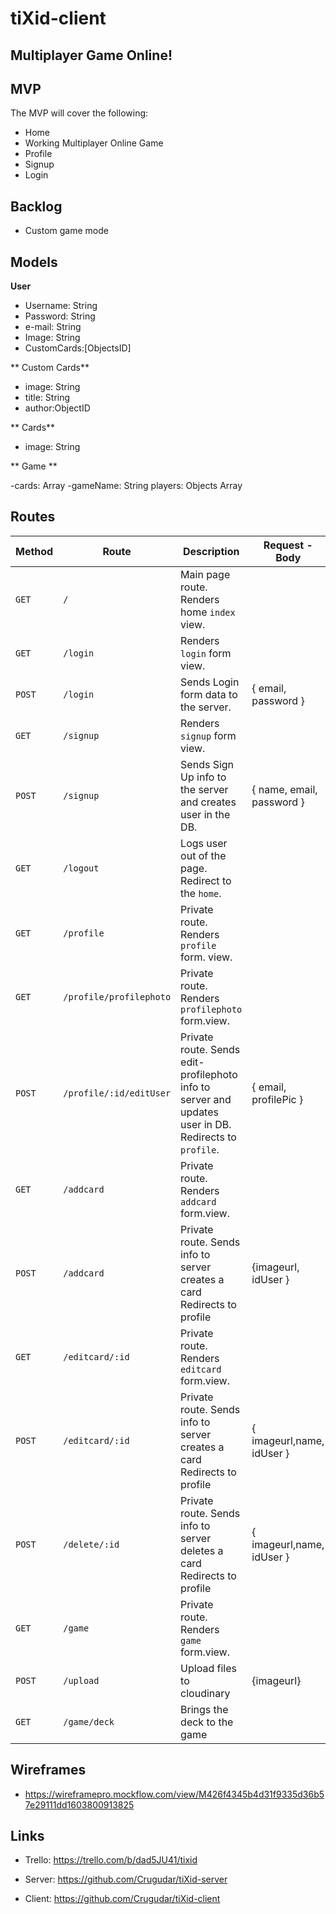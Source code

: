 # tiXid-client
## Multiplayer Game Online!

## MVP
The MVP will cover the following:

-   Home
-   Working Multiplayer Online Game
-   Profile
-   Signup
-   Login


## Backlog


- Custom game mode

## Models

**User**

- Username: String
- Password: String
- e-mail: String
- Image: String
- CustomCards:[ObjectsID]



** Custom Cards**

- image: String
- title: String
- author:ObjectID


** Cards**
- image: String

** Game **

-cards: Array
-gameName: String
players: Objects Array

## Routes

| **Method** | **Route**                    | **Description**                                              | Request - Body                                            |
| ---------- | ---------------------------- | ------------------------------------------------------------ | --------------------------------------------------------- |
| `GET`      | `/`                          | Main page route. Renders home `index` view.                  |                                                           |
| `GET`      | `/login`                     | Renders `login` form view.                                   |                                                           |
| `POST`     | `/login`                     | Sends Login form data to the server.                         | { email, password }                                       |
| `GET`      | `/signup`                    | Renders `signup` form view.                                  |                                                           |
| `POST`     | `/signup`                    | Sends Sign Up info to the server and creates user in the DB. | { name, email, password }                                 |
| `GET`      | `/logout`                    | Logs user out of the page. Redirect to the `home`.           |                                                           |
| `GET`      | `/profile`               | Private route. Renders `profile` form. view.                 |                                                           |
| `GET`      | `/profile/profilephoto`          | Private route. Renders `profilephoto ` form.view.                     |                                                           |
| `POST`     | `/profile/:id/editUser`      | Private route. Sends edit-profilephoto info to server and updates user in DB. Redirects to `profile`. | { email, profilePic }
| `GET`      | `/addcard`          | Private route. Renders `addcard` form.view.                     |                                                           |   
| `POST`      | `/addcard`          | Private route. Sends info to server creates a card Redirects to profile | {imageurl, idUser }                    |                                                           |   
| `GET`      | `/editcard/:id`          | Private route. Renders `editcard` form.view. |                                                           |   
| `POST`      | `/editcard/:id`          | Private route. Sends info to server creates a card Redirects to profile | { imageurl,name, idUser }                    |
| `POST`      | `/delete/:id`          | Private route. Sends info to server deletes a card Redirects to profile | { imageurl,name, idUser }    
| `GET`      | `/game`          | Private route. Renders `game ` form.view.                     |                                                           |
| `POST`     | `/upload` | Upload files to cloudinary | {imageurl}  |
|`GET` | `/game/deck` | Brings the deck to the game | |




## Wireframes

- https://wireframepro.mockflow.com/view/M426f4345b4d31f9335d36b57e29111dd1603800913825


## Links


- Trello: https://trello.com/b/dad5JU41/tixid

- Server: https://github.com/Crugudar/tiXid-server

- Client: https://github.com/Crugudar/tiXid-client
